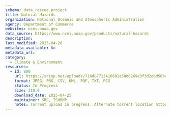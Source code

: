 ```yaml
---
schema: data_rescue_project 
title: Natural Hazards
organization: National Oceanic and Atmospheric Administration
agency: Department of Commerce
websites: ncei.noaa.gov
data_source: https://www.ncei.noaa.gov/products/natural-hazards
description: 
last_modified: 2025-04-26
metadata_available: No
metadata_url: 
category:
  - Climate & Environment 
resources:
  - id: 880
    url: https://sciop.net/uploads/716d87712416681a50d6269e3f3d2ebd56b4ff2d
    format: JPEG, PNG, CSV, KML, PDF, TXT, PCX
    status: In Progress
    size: 310.0
    download_date: 2025-04-25
    maintainer: SRC, TSHRMP
    notes: Torrent upload in progress. Alternate torrent location https://academictorrents.com/details/716d87712416681a50d6269e3f3d2ebd56b4ff2d
---
```

